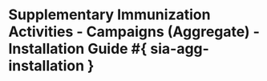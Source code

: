 # Supplementary Immunization Activities - Campaigns (Aggregate) - Installation Guide #{ sia-agg-installation }
